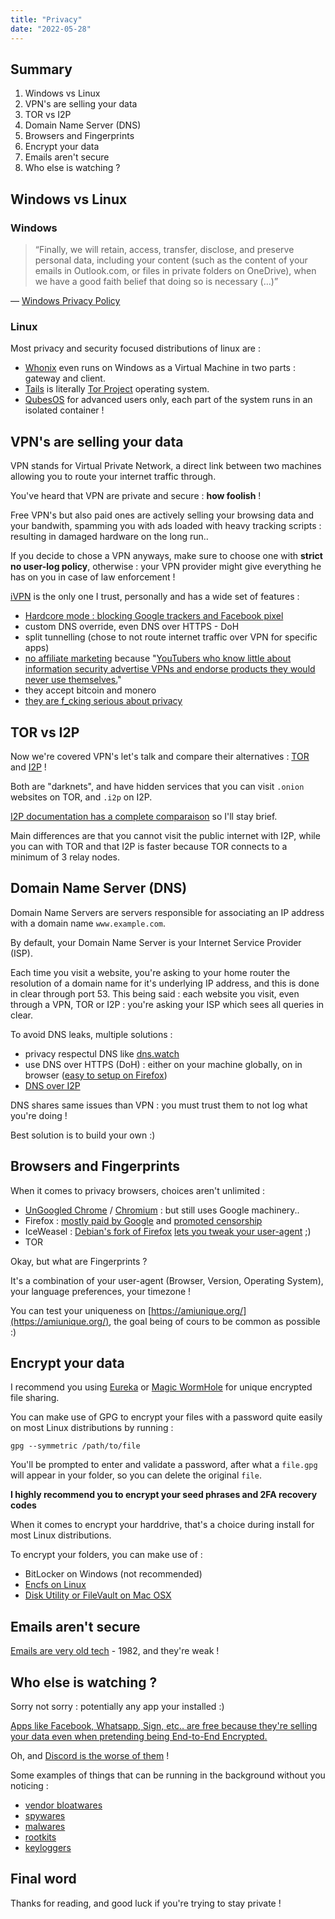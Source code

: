 ```yaml
---
title: "Privacy"
date: "2022-05-28"
---
```


## Summary

1.  Windows vs Linux
2.  VPN's are selling your data
3.  TOR vs I2P
4.  Domain Name Server (DNS)
5.  Browsers and Fingerprints
6.  Encrypt your data
7.  Emails aren't secure
8.  Who else is watching ?

## Windows vs Linux

### Windows

> “Finally, we will retain, access, transfer, disclose, and preserve personal data, including your content (such as the content of your emails in Outlook.com, or files in private folders on OneDrive), when we have a good faith belief that doing so is necessary (…)”

— [Windows Privacy Policy](https://privacy.microsoft.com/en-us/privacystatement)

### Linux

Most privacy and security focused distributions of linux are :

- [Whonix](https://www.whonix.org/) even runs on Windows as a Virtual Machine in two parts : gateway and client.
- [Tails](https://tails.boum.org/) is literally [Tor Project](https://www.torproject.org/) operating system.
- [QubesOS](https://www.qubes-os.org/) for advanced users only, each part of the system runs in an isolated container !

## VPN's are selling your data

VPN stands for Virtual Private Network, a direct link between two machines allowing you to route your internet traffic through.

You've heard that VPN are private and secure : **how foolish** !

Free VPN's but also paid ones are actively selling your browsing data and your bandwith, spamming you with ads loaded with heavy tracking scripts : resulting in damaged hardware on the long run..

If you decide to chose a VPN anyways, make sure to choose one with **strict no user-log policy**, otherwise : your VPN provider might give everything he has on you in case of law enforcement !

[iVPN](https://www.ivpn.net/) is the only one I trust, personally and has a wide set of features :

- [Hardcore mode : blocking Google trackers and Facebook pixel](https://www.ivpn.net/blog/block-ads-and-beat-data-surveillance-with-ivpns-antitracker/)
- custom DNS override, even DNS over HTTPS - DoH
- split tunnelling (chose to not route internet traffic over VPN for specific apps)
- [no affiliate marketing](https://www.ivpn.net/blog/closed-affiliate-program/) because "[YouTubers who know little about information security advertise VPNs and endorse products they would never use themselves.](https://www.ivpn.net/blog/why-we-refuse-modern-marketing/)"
- they accept bitcoin and monero
- [they are f_cking serious about privacy](https://www.ivpn.net/privacy-guides/)

## TOR vs I2P

Now we're covered VPN's let's talk and compare their alternatives : [TOR](https://www.torproject.org) and [I2P](https://geti2p.net/) !

Both are "darknets", and have hidden services that you can visit `.onion` websites on TOR, and `.i2p` on I2P.

[I2P documentation has a complete comparaison](https://geti2p.net/fr/comparison/tor) so I'll stay brief.

Main differences are that you cannot visit the public internet with I2P, while you can with TOR and that I2P is faster because TOR connects to a minimum of 3 relay nodes.

## Domain Name Server (DNS)

Domain Name Servers are servers responsible for associating an IP address with a domain name `www.example.com`.

By default, your Domain Name Server is your Internet Service Provider (ISP).

Each time you visit a website, you're asking to your home router the resolution of a domain name for it's underlying IP address, and this is done in clear through port 53. This being said : each website you visit, even through a VPN, TOR or I2P : you're asking your ISP which sees all queries in clear.

To avoid DNS leaks, multiple solutions :

- privacy respectul DNS like [dns.watch](https://dns.watch/)
- use DNS over HTTPS (DoH) : either on your machine globally, on in browser ([easy to setup on Firefox](https://support.mozilla.org/en-US/kb/firefox-dns-over-https))
- [DNS over I2P](https://systemadminspro.com/dns-over-i2p-real-privacy-of-dns-queries/)

DNS shares same issues than VPN : you must trust them to not log what you're doing !

Best solution is to build your own :)

## Browsers and Fingerprints

When it comes to privacy browsers, choices aren't unlimited :

- [UnGoogled Chrome](https://avoidthehack.com/how-to-install-configure-ungoogled-chromium) / [Chromium](https://www.chromium.org/) : but still uses Google machinery..
- Firefox : [mostly paid by Google](https://www.androidheadlines.com/2020/08/mozilla-firefox-google-search) and [promoted censorship](https://blog.mozilla.org/en/mozilla/we-need-more-than-deplatforming/)
- IceWeasel : [Debian's fork of Firefox](https://wiki.debian.org/fr/Iceweasel) [lets you tweak your user-agent](https://www.geticeweasel.org/) ;)
- TOR

Okay, but what are Fingerprints ?

It's a combination of your user-agent (Browser, Version, Operating System), your language preferences, your timezone !

You can test your uniqueness on [https://amiunique.org/](https://amiunique.org/), the goal being of cours to be common as possible :)

## Encrypt your data

I recommend you using [Eureka](https://github.com/mimoo/eureka) or [Magic WormHole](https://github.com/magic-wormhole/magic-wormhole) for unique encrypted file sharing.

You can make use of GPG to encrypt your files with a password quite easily on most Linux distributions by running :

```
gpg --symmetric /path/to/file
```

You'll be prompted to enter and validate a password, after what a `file.gpg` will appear in your folder, so you can delete the original `file`.

**I highly recommend you to encrypt your seed phrases and 2FA recovery codes**

When it comes to encrypt your harddrive, that's a choice during install for most Linux distributions.

To encrypt your folders, you can make use of :

- BitLocker on Windows (not recommended)
- [Encfs on Linux](http://sdf.org/?tutorials/encfs_tutorial)
- [Disk Utility or FileVault on Mac OSX](https://www.macupdate.com/blog/post/66-how-do-you-encrypt-files-folders-on-mac)

## Emails aren't secure

[Emails are very old tech](https://en.wikipedia.org/wiki/Simple_Mail_Transfer_Protocol) - 1982, and they're weak !

## Who else is watching ?

Sorry not sorry : potentially any app your installed :)

[Apps like Facebook, Whatsapp, Sign, etc.. are free because they're selling your data even when pretending being End-to-End Encrypted.](https://pocketnow.com/stop-being-naive-when-it-comes-to-things-like-whatsapp-telegram-signal-etc)

Oh, and [Discord is the worse of them](https://evgenverzun.com/explored-in-discord-strong-indicators-of-privacy-compromising-acts/) !

Some examples of things that can be running in the background without you noticing :

- [vendor bloatwares](https://www.computerworld.com/article/2966113/bloatware-what-it-is-and-how-to-get-rid-of-it.html)
- [spywares](https://www.malwarebytes.com/spyware)
- [malwares](https://www.malwarebytes.com/malware)
- [rootkits](https://www.veracode.com/security/rootkit)
- [keyloggers](https://www.malwarebytes.com/keylogger)

## Final word

Thanks for reading, and good luck if you're trying to stay private !
